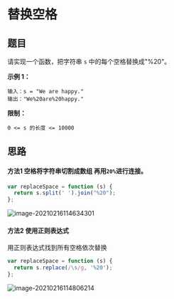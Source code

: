 # 替换空格

## 题目

请实现一个函数，把字符串 `s` 中的每个空格替换成"%20"。

**示例 1：**

```
输入：s = "We are happy."
输出："We%20are%20happy."
```

**限制：**

```
0 <= s 的长度 <= 10000
```

## 思路

#### 方法1 空格将字符串切割成数组 再用`20%`进行连接。

```js
var replaceSpace = function (s) {
  return s.split(' ').join("%20");
};
```

![image-20210216114634301](http://ruoruochen-img-bed.oss-cn-beijing.aliyuncs.com/img/image-20210216114634301.png)

#### 方法2 使用正则表达式

用正则表达式找到所有空格依次替换

```js
var replaceSpace = function (s) {
  return s.replace(/\s/g, '%20');
};
```

![image-20210216114806214](http://ruoruochen-img-bed.oss-cn-beijing.aliyuncs.com/img/image-20210216114806214.png)